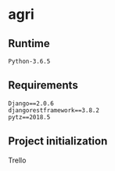 # agri  

## Runtime  
`Python-3.6.5`  

## Requirements  
```
Django==2.0.6
djangorestframework==3.8.2
pytz==2018.5
```   

## Project initialization  
Trello
